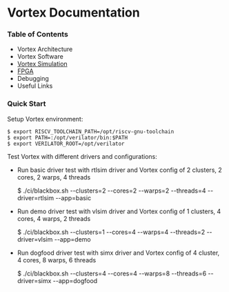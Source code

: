 # Vortex Documentation

### Table of Contents

- Vortex Architecture
- Vortex Software
- [Vortex Simulation](https://github.com/vortexgpgpu/vortex-dev/blob/master/doc/Simulation.md)
- [FPGA](https://github.com/vortexgpgpu/vortex-dev/blob/master/doc/Flubber_FPGA_Startup_Guide.md)
- Debugging
- Useful Links

### Quick Start

Setup Vortex environment:
```
$ export RISCV_TOOLCHAIN_PATH=/opt/riscv-gnu-toolchain
$ export PATH=:/opt/verilator/bin:$PATH
$ export VERILATOR_ROOT=/opt/verilator
```

Test Vortex with different drivers and configurations:
- Run basic driver test with rtlsim driver and Vortex config of 2 clusters, 2 cores, 2 warps, 4 threads

    $ ./ci/blackbox.sh --clusters=2 --cores=2 --warps=2 --threads=4 --driver=rtlsim --app=basic
- Run demo driver test with vlsim driver and Vortex config of 1 clusters, 4 cores, 4 warps, 2 threads

    $ ./ci/blackbox.sh --clusters=1 --cores=4 --warps=4 --threads=2 --driver=vlsim --app=demo
- Run dogfood driver test with simx driver and Vortex config of 4 cluster, 4 cores, 8 warps, 6 threads 

    $ ./ci/blackbox.sh --clusters=4 --cores=4 --warps=8 --threads=6 --driver=simx --app=dogfood